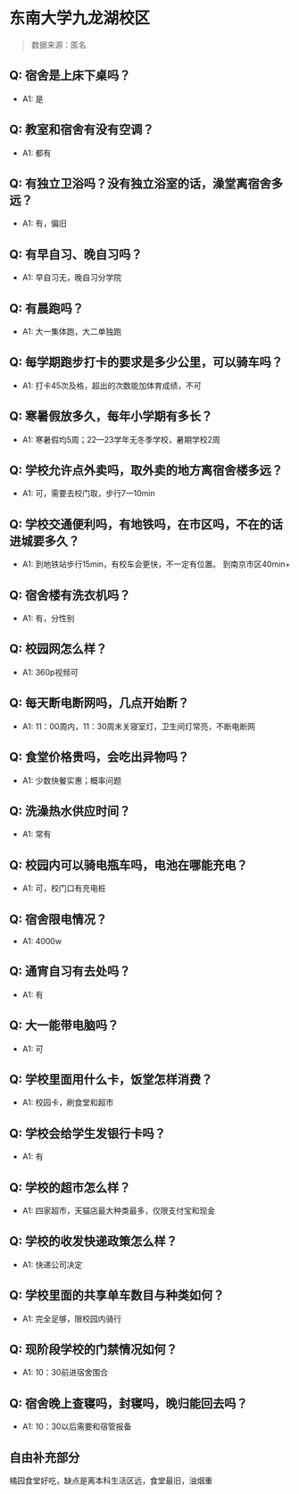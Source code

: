 # 东南大学九龙湖校区

> 数据来源：匿名

## Q: 宿舍是上床下桌吗？

- A1: 是

## Q: 教室和宿舍有没有空调？

- A1: 都有

## Q: 有独立卫浴吗？没有独立浴室的话，澡堂离宿舍多远？

- A1: 有，偏旧

## Q: 有早自习、晚自习吗？

- A1: 早自习无，晚自习分学院

## Q: 有晨跑吗？

- A1: 大一集体跑，大二单独跑

## Q: 每学期跑步打卡的要求是多少公里，可以骑车吗？

- A1: 打卡45次及格，超出的次数能加体育成绩，不可

## Q: 寒暑假放多久，每年小学期有多长？

- A1: 寒暑假均5周；22—23学年无冬季学校，暑期学校2周

## Q: 学校允许点外卖吗，取外卖的地方离宿舍楼多远？

- A1: 可，需要去校门取，步行7—10min

## Q: 学校交通便利吗，有地铁吗，在市区吗，不在的话进城要多久？

- A1: 到地铁站步行15min，有校车会更快，不一定有位置。
到南京市区40min+

## Q: 宿舍楼有洗衣机吗？

- A1: 有，分性别

## Q: 校园网怎么样？

- A1: 360p视频可

## Q: 每天断电断网吗，几点开始断？

- A1: 11：00周内，11：30周末关寝室灯，卫生间灯常亮，不断电断网

## Q: 食堂价格贵吗，会吃出异物吗？

- A1: 少数快餐实惠；概率问题

## Q: 洗澡热水供应时间？

- A1: 常有

## Q: 校园内可以骑电瓶车吗，电池在哪能充电？

- A1: 可，校门口有充电桩

## Q: 宿舍限电情况？

- A1: 4000w

## Q: 通宵自习有去处吗？

- A1: 有

## Q: 大一能带电脑吗？

- A1: 可

## Q: 学校里面用什么卡，饭堂怎样消费？

- A1: 校园卡，刷食堂和超市

## Q: 学校会给学生发银行卡吗？

- A1: 有

## Q: 学校的超市怎么样？

- A1: 四家超市，天猫店最大种类最多，仅限支付宝和现金

## Q: 学校的收发快递政策怎么样？

- A1: 快递公司决定

## Q: 学校里面的共享单车数目与种类如何？

- A1: 完全足够，限校园内骑行

## Q: 现阶段学校的门禁情况如何？

- A1: 10：30前进宿舍围合

## Q: 宿舍晚上查寝吗，封寝吗，晚归能回去吗？

- A1: 10：30以后需要和宿管报备

## 自由补充部分

橘园食堂好吃，缺点是离本科生活区远，食堂最旧，油烟重